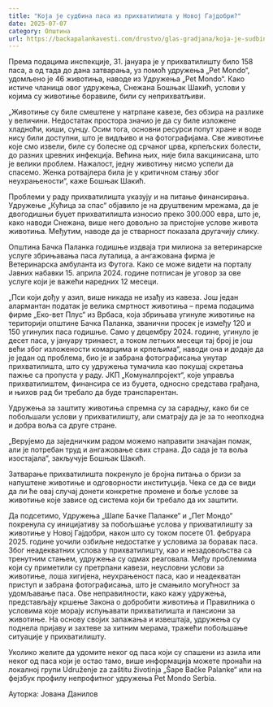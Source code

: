 ```yaml
---
title: "Која је судбина паса из прихватилишта у Новој Гајдобри?"
date: 2025-07-07
category: Општина
url: https://backapalankavesti.com/drustvo/glas-gradjana/koja-je-sudbina-pasa-iz-prihvatilista-u-novoj-gajdobri/
---
```


Према подацима инспекције, 31. јануара је у прихватилишту било 158 паса, а од тада до дана затварања, уз помоћ удружења „Pet Mondo“, удомљено је 46 животиња, наводе из Удружења „Pet Mondo“. Како истиче чланица овог удружења, Снежана Бошњак Шакић, услови у којима су животиње боравиле, били су неприхватљиви.

„Животиње су биле смештене у натрпане кавезе, без обзира на разлике у величини. Недостатак простора значио је да су биле изложене хладноћи, киши, сунцу. Осим тога, основни ресурси попут хране и воде нису били доступни, што је видљиво и на фотографијама. Све животиње које смо извели, биле су болесне од срчаног црва, крпељских болести, до разних цревних инфекција. Већина њих, није била вакцинисана, што је велики проблем. Нажалост, једну животињу нисмо успели да спасемо. Женка ротвајлера била је у критичном стању због неухрањености“, каже Бошњак Шакић.

Проблеми у раду прихватилишта указују и на питање финансирања. Удружење „Кућица за спас“ објавило је на друштвеним мрежама, да је двогодишњи буџет прихватилишта износио преко 300.000 евра, што је, како наводи Снежана, више него довољно за пристојне услове живота животиња. Међутим, наводе да је стварност показала другачију слику.

Општина Бачка Паланка годишње издваја три милиона за ветеринарске услуге збрињавања паса луталица, а ангажована фирма је Ветеринарска амбуланта из Футога. Како се може видети на порталу Јавних набавки 15. априла 2024. године потписан је уговор за ове услуге који је важећи наредних 12 месеци.

„Пси који дођу у азил, више никада не изађу из кавеза. Још један алармантан податак је велика смртност животиња – према подацима фирме „Еко-вет Плус“ из Врбаса, која збрињава угинуле животиње на територији општине Бачка Паланка, званични просек је између 120 и 150 угинулих паса годишње. Само у децембру 2024. године, угинуло је десет паса, у јануару тринаест, а током летњих месеци тај број је још већи због изложености комарцима и крпељима“, наводи она и додаје да је један од проблема, био је и забрана фотографисања унутар прихватилишта, што су удружења тумачила као покушај скретања пажње са пропуста у раду. ЈКП „Комуналпројект“, које управља прихватилиштем, финансира се из буџета, односно средстава грађана, и њихов рад би требало да буде транспарентан.

Удружења за заштиту животиња спремна су за сарадњу, како би се побољшали услови у прихватилишту, али сматрају да је за то неопходна и добра воља са друге стране.

„Верујемо да заједничким радом можемо направити значајан помак, али је потребан труд и ангажовање свих страна. До сада је та воља изостајала“, закључује Бошњак Шакић.

Затварање прихватилишта покренуло је бројна питања о бризи за напуштене животиње и одговорности институција. Чека се да се види да ли ће овај случај донети конкретне промене и боље услове за животиње које зависе од система који би требало да их заштити.

Да подсетимо, Удружења „Шапе Бачке Паланке“ и „Пет Мондо“ покренула су иницијативу за побољшање услова у прихватилишту за животиње у Новој Гајдобри, након што су током посете 01. фебруара 2025. године уочили озбиљне недостатке у условима за боравак паса. Због неадекватних услова у прихватилишту, као и незадовољства са тренутним стањем, удружења су одмах реаговала. Међу проблемима који су приметили су претрпани кавези, неусловни услови за животиње, лоша хигијена, неухрањеност паса, као и неадекватан приступ и забрана фотографисања, што је смањило могућност за удомљавање паса. Ове неправилности, како кажу удружења, представљају кршење Закона о добробити животиња и Правилника о условима које морају испуњавати прихватилишта и пансиони за животиње. На основу својих запажања и извештаја, удружења су поднела пријаву и захтеве за хитним мерама, тражећи побољшање ситуације у прихватилишту.

Уколико желите да удомите неког од паса који су спашени из азила или неког од паса који је остао тамо, више информација можете пронаћи на локалној групи Udruženje za zaštitu životinja „Šape Bačke Palanke“ или на фејзбук профилу непрофитног удружења Pet Mondo Serbia.

Ауторка: Јована Данилов
